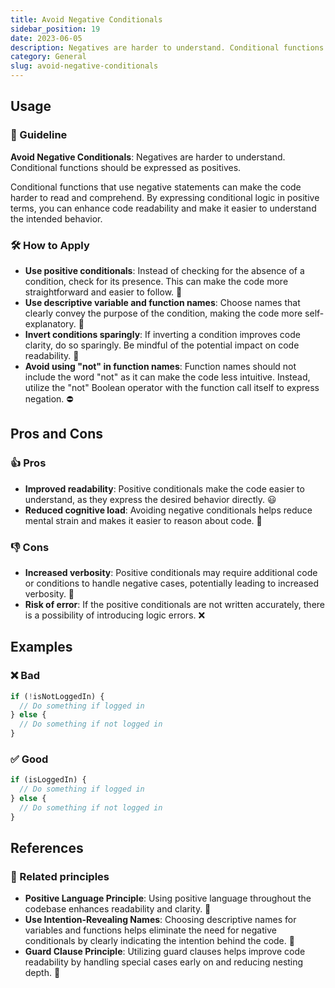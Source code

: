 ```yaml
---
title: Avoid Negative Conditionals
sidebar_position: 19
date: 2023-06-05
description: Negatives are harder to understand. Conditional functions should be expressed as positives every time.
category: General
slug: avoid-negative-conditionals
---
```


## Usage
### 📝 Guideline
**Avoid Negative Conditionals**: Negatives are harder to understand. Conditional functions should be expressed as positives.

Conditional functions that use negative statements can make the code harder to read and comprehend. By expressing conditional logic in positive terms, you can enhance code readability and make it easier to understand the intended behavior.

### 🛠️ How to Apply
- **Use positive conditionals**: Instead of checking for the absence of a condition, check for its presence. This can make the code more straightforward and easier to follow. 🐣
- **Use descriptive variable and function names**: Choose names that clearly convey the purpose of the condition, making the code more self-explanatory. 📛
- **Invert conditions sparingly**: If inverting a condition improves code clarity, do so sparingly. Be mindful of the potential impact on code readability. 🤏
- **Avoid using "not" in function names**: Function names should not include the word "not" as it can make the code less intuitive. Instead, utilize the "not" Boolean operator with the function call itself to express negation. ⛔️

## Pros and Cons

### 👍 Pros
- **Improved readability**: Positive conditionals make the code easier to understand, as they express the desired behavior directly. 😃
- **Reduced cognitive load**: Avoiding negative conditionals helps reduce mental strain and makes it easier to reason about code. 🧠

### 👎 Cons
- **Increased verbosity**: Positive conditionals may require additional code or conditions to handle negative cases, potentially leading to increased verbosity. 💬
- **Risk of error**: If the positive conditionals are not written accurately, there is a possibility of introducing logic errors. ❌

## Examples

### ❌ Bad
```typescript
if (!isNotLoggedIn) {
  // Do something if logged in
} else {
  // Do something if not logged in
}
```

### ✅ Good
```typescript
if (isLoggedIn) {
  // Do something if logged in
} else {
  // Do something if not logged in
}
```

## References

### 🔀 Related principles
- **Positive Language Principle**: Using positive language throughout the codebase enhances readability and clarity. 🌟
- **Use Intention-Revealing Names**: Choosing descriptive names for variables and functions helps eliminate the need for negative conditionals by clearly indicating the intention behind the code. 📛
- **Guard Clause Principle**: Utilizing guard clauses helps improve code readability by handling special cases early on and reducing nesting depth. 🚧
